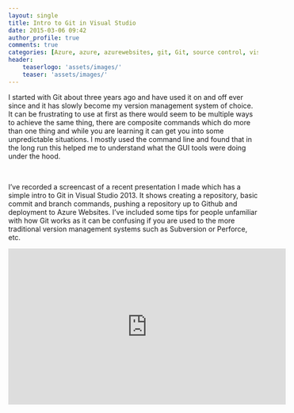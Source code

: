```yaml
---
layout: single
title: Intro to Git in Visual Studio
date: 2015-03-06 09:42
author_profile: true
comments: true
categories: [Azure, azure, azurewebsites, git, Git, source control, visual studio, Visual Studio]
header:
    teaserlogo: 'assets/images/'
    teaser: 'assets/images/'
---
```

<p>I started with Git about three years ago and have used it on and off ever since and it has slowly become my version management system of choice. It can be frustrating to use at first as there would seem to be multiple ways to achieve the same thing, there are composite commands which do more than one thing and while you are learning it can get you into some unpredictable situations. I mostly used the command line and found that in the long run this helped me to understand what the GUI tools were doing under the hood.</p> <p>&nbsp;</p> <p>I’ve recorded a screencast of a recent presentation I made which has a simple intro to Git in Visual Studio 2013. It shows creating a repository, basic commit and branch commands, pushing a repository up to Github and deployment to Azure Websites. I’ve included some tips for people unfamiliar with how Git works as it can be confusing if you are used to the more traditional version management systems such as Subversion or Perforce, etc.</p><iframe height="315" src="https://www.youtube.com/embed/lSIec1U0uRQ" frameborder="0" width="560" allowfullscreen></iframe>
